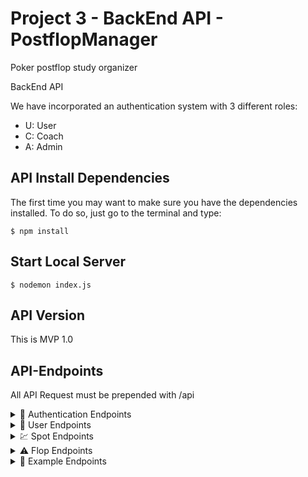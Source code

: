 # Project 3 - BackEnd API - PostflopManager
Poker postflop study organizer

BackEnd API 

We have incorporated an authentication system with 3 different roles:
- U: User
- C: Coach
- A: Admin
  
## API Install Dependencies
The first time you may want to make sure you have the dependencies installed. To do so, just go to the terminal and type:

```
$ npm install
```

## Start Local Server

```
$ nodemon index.js
```

## API Version
This is MVP 1.0



## API-Endpoints
All API Request must be prepended with /api

<details><summary>🔑 Authentication Endpoints</summary>
<p>

 METHOD | ENDPOINT         | TOKEN | ROL | DESCRIPTION              | POST PARAMS                                     | RETURNS
-------|------------------|-------|-----|--------------------------|-------------------------------------------------|--------------------
POST   | /user/signup     | -     | -   | User Signup              | name, email, password                           | email, rol and token
POST   | /user/login      | -     | -   | User Login               | email, password                                 | email, rol and token

</p></details>

<details><summary>🙍 User Endpoints</summary>
<p>
  
 METHOD | ENDPOINT         | TOKEN | ROL | DESCRIPTION              | POST PARAMS                                     | RETURNS
-------|------------------|-------|-----|--------------------------|-------------------------------------------------|--------------------
GET    | /user/profile    | YES   | U   | View own user profile    | -                                               | user own profile
GET    | /user/:ID        | YES   | A   | View user profile by ID  |                                                 | user profile
GET    | /user/           | YES   | A   | View all users           |                                                 | list of all users
PUT    | /user/profile    | YES   | U   | Update own user profile  | name, password, email                           | Updated user data
PUT    | /user/:ID        | YES   | A   | Update user profile by ID| name, password, email, rol, active, endSuscription  | Updated user data
DELETE | /user/:ID        | YES   | A   | Delete user by ID        |                                                 | User deletion confirmation

  </p></details>
  
<details><summary>💹 Spot Endpoints</summary>
<p>  
  
METHOD | ENDPOINT         | TOKEN | ROL | DESCRIPTION              | POST PARAMS                                     | RETURNS
-------|------------------|-------|-----|--------------------------|-------------------------------------------------|--------------------
GET    | /spot            | YES   | A   | View all spots           | -                                               | List of all spots 
GET    | /spot/allUserSpots | YES | U   | View all User Spots      | userId                                          | List of all user spots 
GET    | /spot/:ID        | YES   | U   | View one spot by ID      | userId                                          | one spot
PUT    | /spot/sharedUsers | YES  | C   | Shared one spot          | email                                           | Updated spot
PUT    | /spot/:ID        | YES   | U   | Update one spot by ID    | title, type, theory, exploit                    | Updated spot
DELETE | /spot/:ID        | YES   | U   | Delete one spot by ID    | userId                                          | Spot deletion confirmation
POST   | /spot            | YES   | U   | Create new spot          | title, type                                     | created spot 
  
</p></details>  
  
<details><summary>⚠️ Flop Endpoints</summary>
<p>  
  
METHOD | ENDPOINT         | TOKEN | ROL | DESCRIPTION              | POST PARAMS                                     | RETURNS
-------|------------------|-------|-----|--------------------------|-------------------------------------------------|--------------------
GET    | /spot            | YES   | A   | View all spots           | -                                               | List of all spots 
GET    | /spot/allUserSpots | YES | U   | View all User Spots      | userId                                          | List of all user spots 
GET    | /spot/:ID        | YES   | U   | View one spot by ID      | userId                                          | one spot
PUT    | /spot/sharedUsers | YES  | C   | Shared one spot          | email                                           | Updated spot
PUT    | /spot/:ID        | YES   | U   | Update one spot by ID    | title, type, theory, exploit                    | Updated spot
DELETE | /spot/:ID        | YES   | U   | Delete one spot by ID    | userId                                          | Spot deletion confirmation
POST   | /spot            | YES   | U   | Create new spot          | title, type                                     | created spot 
  
</p></details>

<details><summary>📔 Example Endpoints</summary>
<p>  
  
METHOD | ENDPOINT         | TOKEN | ROL | DESCRIPTION              | POST PARAMS                                     | RETURNS
-------|------------------|-------|-----|--------------------------|-------------------------------------------------|--------------------
GET    | /spot            | YES   | A   | View all spots           | -                                               | List of all spots 
GET    | /spot/allUserSpots | YES | U   | View all User Spots      | userId                                          | List of all user spots 
GET    | /spot/:ID        | YES   | U   | View one spot by ID      | userId                                          | one spot
PUT    | /spot/sharedUsers | YES  | C   | Shared one spot          | email                                           | Updated spot
PUT    | /spot/:ID        | YES   | U   | Update one spot by ID    | title, type, theory, exploit                    | Updated spot
DELETE | /spot/:ID        | YES   | U   | Delete one spot by ID    | userId                                          | Spot deletion confirmation
POST   | /spot            | YES   | U   | Create new spot          | title, type                                     | created spot 
  
</p></details>
